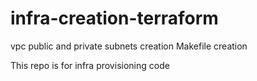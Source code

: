 # infra-creation-terraform

vpc public and private subnets creation
Makefile creation

This repo is for infra provisioning code 